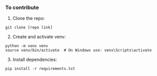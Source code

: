 ### To contribute
1. Clone the repo:

```
git clone [repo link]
```

2. Create and activate venv:

```
python -m venv venv
source venv/bin/activate  # On Windows use: venv\Scripts\activate
```

3. Install dependencies:

```
pip install -r requirements.txt
```